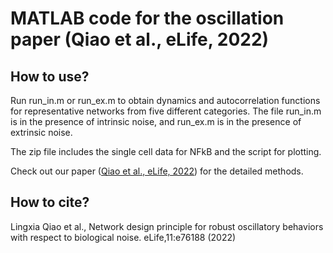 # MATLAB code for the oscillation paper (Qiao et al., eLife, 2022)
## How to use?
Run run_in.m or run_ex.m to obtain dynamics and autocorrelation functions for representative networks from five different categories. 
The file run_in.m is in the presence of intrinsic noise, and run_ex.m is in the presence of extrinsic noise.

The zip file includes the single cell data for NFkB and the script for plotting.

Check out our paper ([Qiao et al., eLife, 2022](https://doi.org/10.7554/eLife.76188)) for the detailed methods.

## How to cite?
Lingxia Qiao et al., Network design principle for robust oscillatory behaviors with respect to biological noise. eLife,11:e76188 (2022)
